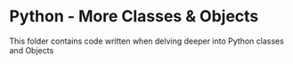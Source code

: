 # Python - More Classes & Objects

This folder contains code written when delving deeper into Python classes and
Objects
